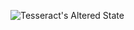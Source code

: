 ![Tesseract's Altered State](https://www.google.com/url?sa=i&url=https%3A%2F%2Fen.wikipedia.org%2Fwiki%2FAltered_State_(Tesseract_album)&psig=AOvVaw0tNVrzLQftOofMjvGiUEQ-&ust=1602596989870000&source=images&cd=vfe&ved=0CAIQjRxqFwoTCNDvt5SZr-wCFQAAAAAdAAAAABAD)
